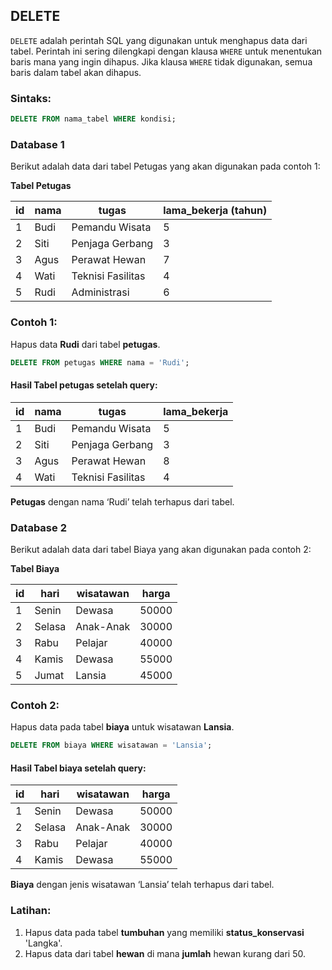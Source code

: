 ## DELETE  
`DELETE` adalah perintah SQL yang digunakan untuk menghapus data dari tabel. Perintah ini sering dilengkapi dengan klausa `WHERE` untuk menentukan baris mana yang ingin dihapus. Jika klausa `WHERE` tidak digunakan, semua baris dalam tabel akan dihapus.

### Sintaks:
```sql
DELETE FROM nama_tabel WHERE kondisi;
```

### Database 1

Berikut adalah data dari tabel Petugas yang akan digunakan pada contoh 1:

**Tabel Petugas**

| id | nama | tugas                | lama_bekerja (tahun) |
|----|------|----------------------|----------------------|
| 1  | Budi | Pemandu Wisata       | 5                    |
| 2  | Siti | Penjaga Gerbang      | 3                    |
| 3  | Agus | Perawat Hewan        | 7                    |
| 4  | Wati | Teknisi Fasilitas    | 4                    |
| 5  | Rudi | Administrasi         | 6                    |


### Contoh 1:
Hapus data **Rudi** dari tabel **petugas**.
```sql
DELETE FROM petugas WHERE nama = 'Rudi';
```

#### Hasil Tabel **petugas** setelah query:
| id  | nama  | tugas             | lama_bekerja |
| --- | ----- | ----------------- | ------------ |
| 1   | Budi  | Pemandu Wisata    | 5            |
| 2   | Siti  | Penjaga Gerbang   | 3            |
| 3   | Agus  | Perawat Hewan     | 8            |
| 4   | Wati  | Teknisi Fasilitas | 4            |

**Petugas** dengan nama ‘Rudi’ telah terhapus dari tabel.

### Database 2

Berikut adalah data dari tabel Biaya yang akan digunakan pada contoh 2:

**Tabel Biaya**

| id | hari  | wisatawan | harga  |
|----|-------|-----------|--------|
| 1  | Senin | Dewasa    | 50000  |
| 2  | Selasa| Anak-Anak | 30000  |
| 3  | Rabu  | Pelajar   | 40000  |
| 4  | Kamis | Dewasa    | 55000  |
| 5  | Jumat | Lansia    | 45000  |

### Contoh 2:
Hapus data pada tabel **biaya** untuk wisatawan **Lansia**.
```sql
DELETE FROM biaya WHERE wisatawan = 'Lansia';
```

#### Hasil Tabel **biaya** setelah query:
| id  | hari  | wisatawan  | harga |
| --- | ----- | ---------- | ----- |
| 1   | Senin | Dewasa     | 50000 |
| 2   | Selasa| Anak-Anak  | 30000 |
| 3   | Rabu  | Pelajar    | 40000 |
| 4   | Kamis | Dewasa     | 55000 |

**Biaya** dengan jenis wisatawan ‘Lansia’ telah terhapus dari tabel.

### Latihan:
1. Hapus data pada tabel **tumbuhan** yang memiliki **status_konservasi** 'Langka'.
2. Hapus data dari tabel **hewan** di mana **jumlah** hewan kurang dari 50.
